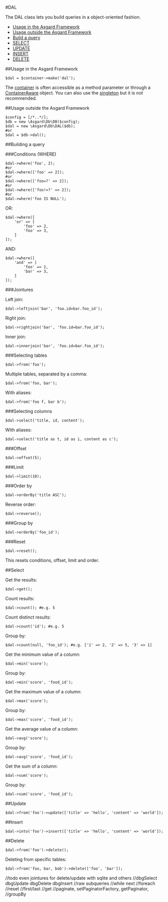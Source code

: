 #DAL

The DAL class lets you build queries in a object-oriented fashion.

- [Usage in the Asgard Framework](#usage-asgard)
- [Usage outside the Asgard Framework](#usage-outside)
- [Build a query](#query)
- [SELECT](#select)
- [UPDATE](#update)
- [INSERT](#insert)
- [DELETE](#delete)

<a name="usage-asgard"></a>
##Usage in the Asgard Framework

	$dal = $container->make('dal');
	
The [container](docs/container) is often accessible as a method parameter or through a [ContainerAware](docs/container#containeraware) object. You can also use the [singleton](docs/container#usage-outside) but it is not recommended.

<a name="usage-outside"></a>
##Usage outside the Asgard Framework

	$config = [/*..*/];
	$db = new \Asgard\Db\DB($config);
	$dal = new \Asgard\Db\DAL($db);
	#or
	$dal = $db->dal();

<a name="query"></a>
##Building a query

###Conditions (WHERE)

	$dal->where('foo', 2);
	#or
	$dal->where(['foo' => 2]);
	#or
	$dal->where(['foo=?' => 2]);
	#or
	$dal->where(['foo!=?' => 2]);
	#or
	$dal->where('foo IS NULL');

OR:

	$dal->where([
		'or' => [
			'foo' => 2,
			'foo' => 3,
		]
	]);

AND:

	$dal->where([
		'and' => [
			'foo' => 2,
			'bar' => 3,
		]
	]);

###Jointures

Left join:

	$dal->leftjoin('bar', 'foo.id=bar.foo_id');

Right join:

	$dal->rightjoin('bar', 'foo.id=bar.foo_id');

Inner join: 

	$dal->innerjoin('bar', 'foo.id=bar.foo_id');

###Selecting tables

	$dal->from('foo');

Multiple tables, separated by a comma:

	$dal->from('foo, bar');

With aliases:

	$dal->from('foo f, bar b');

###Selecting columns

	$dal->select('title, id, content');

With aliases:

	$dal->select('title as t, id as i, content as c');

###Offset

	$dal->offset(5);

###Limit

	$dal->limit(10);

###Order by

	$dal->orderBy('title ASC');

Reverse order:

	$dal->reverse();

###Group by

	$dal->orderBy('foo_id');

###Reset

	$dal->reset();

This resets conditions, offset, limit and order.

<a name="select"></a>
##Select

Get the results:

	$dal->get();

Count results:

	$dal->count(); #e.g. 5

Count distinct results:

	$dal->count('id'); #e.g. 5

Group by:

	$dal->count(null, 'foo_id'); #e.g. ['1' => 2, '2' => 5, '3' => 1]

Get the minimum value of a column:

	$dal->min('score');

Group by:

	$dal->min('score', 'food_id');

Get the maximum value of a column:

	$dal->max('score');

Group by:

	$dal->max('score', 'food_id');

Get the average value of a column:

	$dal->avg('score');

Group by:

	$dal->avg('score', 'food_id');

Get the sum of a column:

	$dal->sum('score');

Group by:

	$dal->sum('score', 'food_id');

<a name="update"></a>
##Update

	$dal->from('foo')->update(['title' => 'hello', 'content' => 'world']);

<a name="insert"></a>
##Insert

	$dal->into('foo')->insert(['title' => 'hello', 'content' => 'world']);

<a name="delete"></a>
##Delete

	$dal->from('foo')->delete();

Deleting from specific tables:

	$dal->from('foo, bar, bob')->delete(['foo', 'bar']);

//todo even jointures for delete/update with sqlite and others
//dbgSelect dbgUpdate dbgDelete dbgInsert
//raw subqueries
//while next
//foreach
//reset
//first/last
//get
//paginate, setPaginatorFactory, getPaginator, 
//groupBy